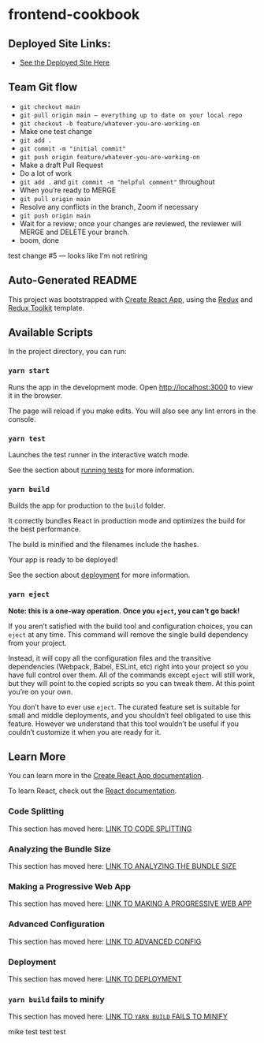 # frontend-cookbook

## Deployed Site Links: 

- [See the Deployed Site Here](https://frontend-cookbook.vercel.app/)
 

## Team Git flow

- `git checkout main`
- `git pull origin main — everything up to date on your local repo`
- `git checkout -b feature/whatever-you-are-working-on`
- Make one test change
- `git add .`
- `git commit -m "initial commit"`
- `git push origin feature/whatever-you-are-working-on`
- Make a draft Pull Request
- Do a lot of work
- `git add .` and `git commit -m "helpful comment"` throughout
- When you’re ready to MERGE
- `git pull origin main`
- Resolve any conflicts in the branch, Zoom if necessary
- `git push origin main`
- Wait for a review; once your changes are reviewed, the reviewer will MERGE and DELETE your branch.
- boom, done

test change #5 — looks like I'm not retiring

## Auto-Generated README

This project was bootstrapped with [Create React App](https://github.com/facebook/create-react-app), using the [Redux](https://redux.js.org/) and [Redux Toolkit](https://redux-toolkit.js.org/) template.

## Available Scripts

In the project directory, you can run:

### `yarn start`

Runs the app in the development mode.
Open [http://localhost:3000](http://localhost:3000) to view it in the browser.

The page will reload if you make edits.
You will also see any lint errors in the console.

### `yarn test`

Launches the test runner in the interactive watch mode.

See the section about [running tests](https://facebook.github.io/create-react-app/docs/running-tests) for more information.

### `yarn build`

Builds the app for production to the `build` folder.

It correctly bundles React in production mode and optimizes the build for the best performance.

The build is minified and the filenames include the hashes.

Your app is ready to be deployed!

See the section about [deployment](https://facebook.github.io/create-react-app/docs/deployment) for more information.

### `yarn eject`

**Note: this is a one-way operation. Once you `eject`, you can’t go back!**

If you aren’t satisfied with the build tool and configuration choices, you can `eject` at any time. This command will remove the single build dependency from your project.

Instead, it will copy all the configuration files and the transitive dependencies (Webpack, Babel, ESLint, etc) right into your project so you have full control over them. All of the commands except `eject` will still work, but they will point to the copied scripts so you can tweak them. At this point you’re on your own.

You don’t have to ever use `eject`. The curated feature set is suitable for small and middle deployments, and you shouldn’t feel obligated to use this feature. However we understand that this tool wouldn’t be useful if you couldn’t customize it when you are ready for it.

## Learn More

You can learn more in the [Create React App documentation](https://facebook.github.io/create-react-app/docs/getting-started).

To learn React, check out the [React documentation](https://reactjs.org/).

### Code Splitting

This section has moved here: [LINK TO CODE SPLITTING](https://facebook.github.io/create-react-app/docs/code-splitting)

### Analyzing the Bundle Size

This section has moved here: [LINK TO ANALYZING THE BUNDLE SIZE](https://facebook.github.io/create-react-app/docs/analyzing-the-bundle-size)

### Making a Progressive Web App

This section has moved here: [LINK TO MAKING A PROGRESSIVE WEB APP](https://facebook.github.io/create-react-app/docs/making-a-progressive-web-app)

### Advanced Configuration

This section has moved here: [LINK TO ADVANCED CONFIG](https://facebook.github.io/create-react-app/docs/advanced-configuration)

### Deployment

This section has moved here: [LINK TO DEPLOYMENT](https://facebook.github.io/create-react-app/docs/deployment)

### `yarn build` fails to minify

This section has moved here: [LINK TO `YARN BUILD` FAILS TO MINIFY](https://facebook.github.io/create-react-app/docs/troubleshooting#npm-run-build-fails-to-minify)

mike test test test
